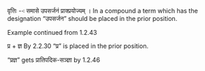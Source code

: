 




वृत्तिः --ः समासे उपसर्जनं प्राक्प्रयोज्यम् । In a compound a term which has the designation “उपसर्जन” should be placed in the prior position.


Example continued from 1.2.43


प्र + ज्ञ By 2.2.30 “प्र” is placed in the prior position.


“प्रज्ञ” gets प्रातिपदिक-सञ्ज्ञा by 1.2.46

